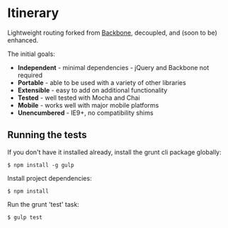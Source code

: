 Itinerary
=========

Lightweight routing forked from [Backbone](https://github.com/jashkenas/backbone),
decoupled, and (soon to be) enhanced.

The initial goals:

* **Independent** - minimal dependencies - jQuery and Backbone not required
* **Portable** - able to be used with a variety of other libraries
* **Extensible** - easy to add on additional functionality
* **Tested** - well tested with Mocha and Chai
* **Mobile** - works well with major mobile platforms
* **Unencumbered** - IE9+, no compatibility shims

Running the tests
-----------------

If you don't have it installed already, install the grunt cli package globally:

    $ npm install -g gulp

Install project dependencies:

    $ npm install

Run the grunt 'test' task:

    $ gulp test

